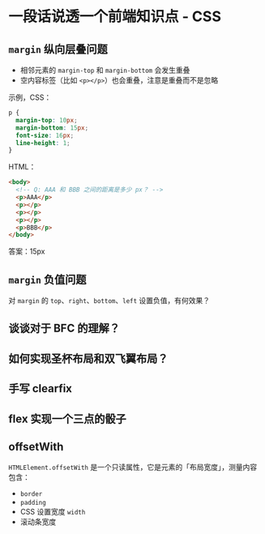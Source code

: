 # 一段话说透一个前端知识点 - CSS

## `margin` 纵向层叠问题

* 相邻元素的 `margin-top` 和 `margin-bottom` 会发生重叠
* 空内容标签（比如 `<p></p>`）也会重叠，注意是重叠而不是忽略

示例，CSS：

```css
p {
  margin-top: 10px;
  margin-bottom: 15px;
  font-size: 16px;
  line-height: 1;
}
```

HTML：

```html
<body>
  <!-- Q: AAA 和 BBB 之间的距离是多少 px？ -->
  <p>AAA</p>
  <p></p>
  <p></p>
  <p></p>
  <p>BBB</p>
</body>
```

答案：15px

## `margin` 负值问题

对 `margin` 的 `top`、`right`、`bottom`、`left` 设置负值，有何效果？

## 谈谈对于 BFC 的理解？

## 如何实现圣杯布局和双飞翼布局？

## 手写 clearfix

## flex 实现一个三点的骰子

## offsetWith

`HTMLElement.offsetWith` 是一个只读属性，它是元素的「布局宽度」，测量内容包含：

* `border`
* `padding`
* CSS 设置宽度 `width`
* 滚动条宽度
